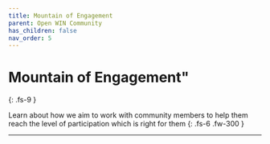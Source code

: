 ```yaml
---
title: Mountain of Engagement
parent: Open WIN Community
has_children: false
nav_order: 5
---
```



# Mountain of Engagement"
{: .fs-9 }

Learn about how we aim to work with community members to help them reach the level of participation which is right for them
{: .fs-6 .fw-300 }

---

<!-- ![community-schematic](../img/img-community-schematic-h400-gold.png) -->
